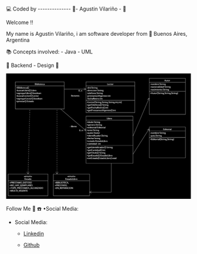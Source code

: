 :computer: Coded by -------------- :saxophone:- Agustin Vilariño - :saxophone:

Welcome !!

My name is Agustin Vilariño, i am software developer from 📌 Buenos Aires, Argentina 

📚 Concepts involved: 
    -   Java
    -   UML


📐 Backend - Design 📐

![Screenshot](https://raw.githubusercontent.com/avilarino/backend-java-biblioteca/master/images/biblioteca-uml.png)

Follow Me 🙌 ☎️
•Social Media:
-   Social Media:
    -   [Linkedin](https://www.linkedin.com/in/agust%C3%ADn-vilari%C3%B1o-17914564/)
        
    -   [Github](https://github.com/avilarino)

